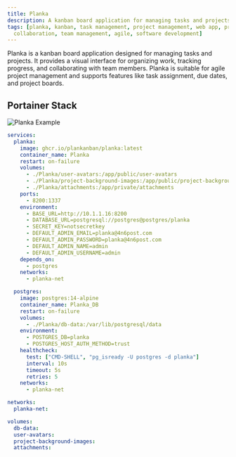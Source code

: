 ```yaml
---
title: Planka
description: A kanban board application for managing tasks and projects.
tags: [planka, kanban, task management, project management, web app, productivity, open source,
  collaboration, team management, agile, software development]
---
```


Planka is a kanban board application designed for managing tasks and projects. It provides a visual interface for organizing work, tracking progress, and collaborating with team members. Planka is suitable for agile project management and supports features like task assignment, due dates, and project boards.

## Portainer Stack

![Planka Example](../images/planka_example.png)

```yaml
services:
  planka:
    image: ghcr.io/plankanban/planka:latest
    container_name: Planka
    restart: on-failure
    volumes:
      - ./Planka/user-avatars:/app/public/user-avatars
      - ./Planka/project-background-images:/app/public/project-background-images
      - ./Planka/attachments:/app/private/attachments
    ports:
      - 8200:1337
    environment:
      - BASE_URL=http://10.1.1.16:8200
      - DATABASE_URL=postgresql://postgres@postgres/planka
      - SECRET_KEY=notsecretkey
      - DEFAULT_ADMIN_EMAIL=planka@4n6post.com
      - DEFAULT_ADMIN_PASSWORD=planka@4n6post.com
      - DEFAULT_ADMIN_NAME=admin
      - DEFAULT_ADMIN_USERNAME=admin
    depends_on:
      - postgres
    networks:
      - planka-net

  postgres:
    image: postgres:14-alpine
    container_name: Planka_DB
    restart: on-failure
    volumes:
      - ./Planka/db-data:/var/lib/postgresql/data
    environment:
      - POSTGRES_DB=planka
      - POSTGRES_HOST_AUTH_METHOD=trust
    healthcheck:
      test: ["CMD-SHELL", "pg_isready -U postgres -d planka"]
      interval: 10s
      timeout: 5s
      retries: 5
    networks:
      - planka-net

networks:
  planka-net: 

volumes:
  db-data:
  user-avatars:
  project-background-images:
  attachments:
```
